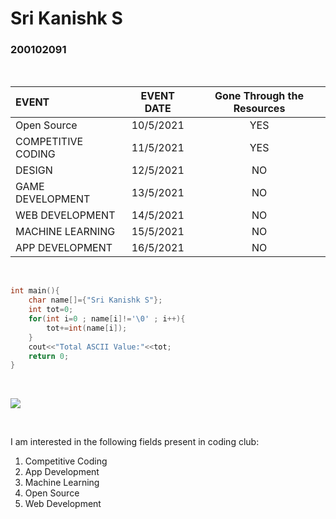 # Sri Kanishk S
### 200102091

<br />

| EVENT              | EVENT DATE | Gone Through the Resources |
| :----------------- | :--------: | :------------------------: |
| Open Source        | 10/5/2021  |            YES             |
| COMPETITIVE CODING | 11/5/2021  |            YES             |
| DESIGN             | 12/5/2021  |             NO             |
| GAME DEVELOPMENT   | 13/5/2021  |             NO             |
| WEB DEVELOPMENT    | 14/5/2021  |             NO             |
| MACHINE LEARNING   | 15/5/2021  |             NO             |
| APP DEVELOPMENT    | 16/5/2021  |             NO             |


<br />

```cpp
int main(){
    char name[]={"Sri Kanishk S"};
    int tot=0;
    for(int i=0 ; name[i]!='\0' ; i++){
        tot+=int(name[i]);
    }
    cout<<"Total ASCII Value:"<<tot;
    return 0;
}
```

<br />

![](https://github.com/codingiitg/open_source_submission/blob/main/coding-club%20logo.png)

<br />

I am interested in the following fields present in coding club:
1. Competitive Coding <br />
2. App Development <br />
3. Machine Learning <br />
4. Open Source <br />
5. Web Development <br />